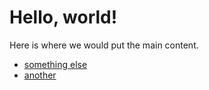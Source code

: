 Hello, world!
=============

Here is where we would put the main content.

  * [something else](foobar)
  * [another](qux)
